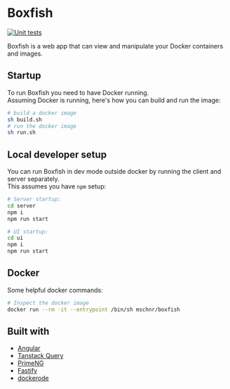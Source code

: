 # Boxfish

[![Unit tests](https://github.com/mschn/boxfish/actions/workflows/unit_tests.yml/badge.svg)](https://github.com/mschn/boxfish/actions/workflows/unit_tests.yml)

Boxfish is a web app that can view and manipulate your Docker containers and images.

## Startup

To run Boxfish you need to have Docker running.\
Assuming Docker is running, here's how you can build and run the image:

```bash
# build a docker image
sh build.sh
# run the docker image
sh run.sh
```

## Local developer setup

You can run Boxfish in dev mode outside docker by running the client and server separately.\
This assumes you have `npm` setup:

```bash
# Server startup:
cd server
npm i
npm run start
```

```bash
# UI startup:
cd ui
npm i
npm run start
```

## Docker

Some helpful docker commands:

```bash
# Inspect the docker image
docker run --rm -it --entrypoint /bin/sh mschnr/boxfish
```

## Built with

- [Angular](https://angular.dev/)
- [Tanstack Query](https://tanstack.com/query/latest/docs/framework/angular/overview)
- [PrimeNG](https://primeng.org/)
- [Fastify](https://fastify.dev/)
- [dockerode](https://github.com/apocas/dockerode)
